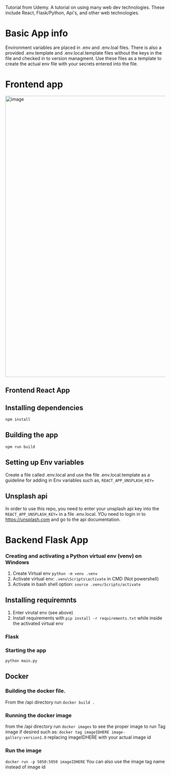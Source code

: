 Tutorial from Udemy. A tutorial on using many web dev technologies. These include React, Flask/Python, Api's, and other web technologies.

# Basic App info

Environment variables are placed in .env and .env.loal files. There is also a provided .env.template and .env.local.template files without the keys in the file and checked in to version managment. Use these files as a template to create the actual env file with your secrets entered into the file.

# Frontend app

<img width="1296" height="882" alt="image" src="https://github.com/user-attachments/assets/6de10b8c-be5d-464f-b902-3c3760f0f2e9" />

## Frontend React App

## Installing dependencies

`npm install`

## Building the app

`npm run build`

## Setting up Env variables

Create a file called .env.local and use the file .env.local.template as a guideline for adding in Env variables such as, `REACT_APP_UNSPLASH_KEY=`

## Unsplash api

In order to use this repo, you need to enter your unsplash api key into the `REACT_APP_UNSPLASH_KEY=`
in a file .env.local. YOu need to login in to https://unsplash.com and go to the api documentation.

# Backend Flask App

### Creating and activating a Python virtual env (venv) on Windows

1. Create Virtual env `python -m venv .venv`
1. Activate virtual env: `.venv\Scripts\activate` in CMD (Not powershell)
1. Activate in bash shell option: `source .venv/Scripts/activate`

## Installing requiremnts

1. Enter virutal env (see above)
2. Install requirements with `pip install -r requirements.txt` while inside the activated virtual env

### Flask

### Starting the app

`python main.py`

## Docker

### Building the docker file.

From the /api directory run
`docker build .`

### Running the docker image

from the /api directory run
`docker images`
to see the proper image to run
Tag image if desired such as:
`docker tag imageIDHERE image-gallery:version1.0`
replacing imageIDHERE with your actual image id

### Run the image

`docker run -p 5050:5050 imageIDHERE`
You can also use the image tag name instead of image id
